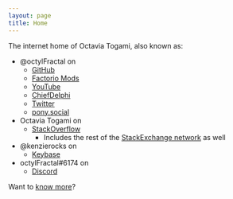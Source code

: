 ```yaml
---
layout: page
title: Home
---
```

The internet home of Octavia Togami, also known as:

- <span class="text-info">@octylFractal</span> on
  - <span class="fa-brands fa-github fa-fw"></span> [GitHub](https://github.com/octylFractal)
  - <span class="fa-layers fa-fw"><span class="fa-regular fa-square"></span><span class="fa-solid fa-gear" data-fa-transform="shrink-7"></span></span> [Factorio Mods](https://mods.factorio.com/user/octylFractal)
  - <span class="fa-brands fa-youtube fa-fw"></span> [YouTube](https://www.youtube.com/@octylFractal)
  - <span class="fa-sharp fa-solid fa-user-robot fa-fw"></span> [ChiefDelphi](https://www.chiefdelphi.com/u/octylFractal/)
  - <span class="fa-brands fa-twitter fa-fw"></span> [Twitter](https://twitter.com/octylFractal)
  - <span class="fa-brands fa-mastodon fa-fw"></span> <a rel="me" href="https://pony.social/@octylFractal">pony.social</a>
- <span class="text-info">Octavia Togami</span> on
  - <span class="fa-brands fa-stack-overflow fa-fw"></span> [StackOverflow](https://stackoverflow.com/users/436524/octavia-togami)
    - Includes the rest of the [StackExchange network](https://stackexchange.com/users/194284/octavia-togami) as well
- <span class="text-info">@kenzierocks</span> on
  - <span class="fa-brands fa-keybase fa-fw"></span> [Keybase](https://keybase.io/kenzierocks)
- <span class="text-info">octylFractal#6174</span> on
  - <span class="fa-brands fa-discord"></span> [Discord](https://discordapp.com/)

Want to [know more](/about/)?

